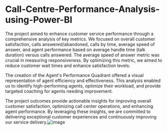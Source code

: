 # Call-Centre-Performance-Analysis-using-Power-BI
The project aimed to enhance customer service performance through a comprehensive analysis of key metrics. We focused on overall customer satisfaction, calls answered/abandoned, calls by time, average speed of answer, and agent performance based on average handle time (talk duration) versus calls answered.
The average speed of answer metric was crucial in measuring responsiveness. By optimizing this metric, we aimed to reduce customer wait times and enhance satisfaction levels.

The creation of the Agent's Performance Quadrant offered a visual representation of agent efficiency and effectiveness. This analysis enabled us to identify high-performing agents, optimize their workload, and provide targeted coaching for agents needing improvement.

The project outcomes provide actionable insights for improving overall customer satisfaction, optimizing call center operations, and enhancing agent performance. By leveraging these insights, we are committed to delivering exceptional customer experiences and continuously improving our service delivery.![image](https://github.com/laxmivish/Call-Centre-Performance-Analysis-using-Power-BI/assets/129850080/f0956ff8-e881-4947-9905-fe1265f354c6)


